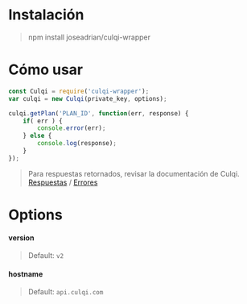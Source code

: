 # Instalación 

> npm install joseadrian/culqi-wrapper

# Cómo usar

```js
const Culqi = require('culqi-wrapper');
var culqi = new Culqi(private_key, options); 

culqi.getPlan('PLAN_ID', function(err, response) {
    if( err ) {
        console.error(err);
    } else {
        console.log(response);
    }
});
```

> Para respuestas retornados, revisar la documentación de Culqi.  [Respuestas](https://culqi.com/api/) / [Errores](https://culqi.com/api/#/errores)

# Options
 
#### version 

> Default: `v2`

#### hostname

> Default: `api.culqi.com`
